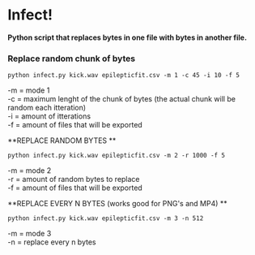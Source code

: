 # Infect!
**Python script that replaces bytes in one file with bytes in another file.**

### Replace random chunk of bytes  

`python infect.py kick.wav epilepticfit.csv -m 1 -c 45 -i 10 -f 5  `

-m = mode 1  
-c = maximum lenght of the chunk of bytes (the actual chunk will be random each itteration)  
-i = amount of itterations  
-f = amount of files that will be exported  

**REPLACE RANDOM BYTES  **

`python infect.py kick.wav epilepticfit.csv -m 2 -r 1000 -f 5  `

-m = mode 2  
-r = amount of random bytes to replace  
-f = amount of files that will be exported  

**REPLACE EVERY N BYTES (works good for PNG's and MP4)  **

`python infect.py kick.wav epilepticfit.csv -m 3 -n 512  `

-m = mode 3  
-n = replace every n bytes
